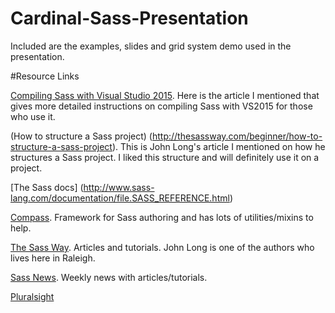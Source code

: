 # Cardinal-Sass-Presentation

Included are the examples, slides and grid system demo used in the presentation.

#Resource Links

[Compiling Sass with Visual Studio 2015](http://www.gibedigital.com/blog/2015/may/28/compiling-sass-in-visual-studio-2015/). Here is the article I mentioned that gives more detailed instructions on compiling Sass with VS2015 for those who use it.

(How to structure a Sass project) (http://thesassway.com/beginner/how-to-structure-a-sass-project). This is John Long's article I mentioned on how he structures a Sass project. I liked this structure and will definitely use it on a project.

[The Sass docs] (http://www.sass-lang.com/documentation/file.SASS_REFERENCE.html)

[Compass](http://compass-style.org). Framework for Sass authoring and has lots of utilities/mixins to help.

[The Sass Way](http://thesassway.com). Articles and tutorials. John Long is one of the authors who lives here in Raleigh.

[Sass News](http://www.sassnews.com). Weekly news with articles/tutorials.

[Pluralsight](http://www.pluralsight.com)


